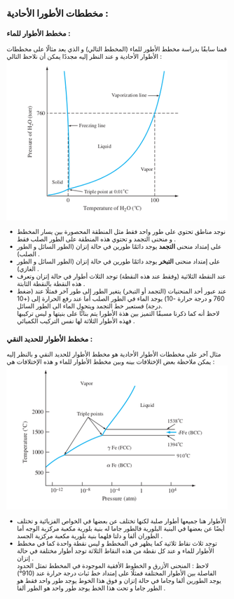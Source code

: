## مخططات الأطورا الأحادية :  
### مخطط الأطوار للماء :  
قمنا سابقًا بدراسة مخطط الأطور للماء (المخطط التالي) و الذي يعد مثالًا على مخططات الأطوار الأحادية و عند النظر إليه مجددًا يمكن أن نلاحظ التالي :  
![مخطط الأطوار للماء](مرفقات/مخطط-الأطوار-للماء.png)  
* نوجد مناطق تحتوي على طور واحد فقط مثل المنطقة المحصورة بين يسار المخطط و منحنى التجمد و تحتوي هذه المنطقة على الطور الصلب فقط .  
* على إمتداد منحنى **التجمد** يوجد دائمًا طورين في حالة إتزان (الطور السائل و الطور الصلب) .  
* على إمتداد منحنى **التبخر** يوجد دائمًا طورين في حالة إتزان (الطور السائل و الطور الغازي) .  
* عند النقطة الثلاثية (وفقط عند هذه النقطة) توجد الثلاث أطوار في حالة إتزان وتعرف هذه النقطة بالنقطة الثابتة .  
* عند عبور أحد المنحنيات (التجمد أو التبخر) يتغير الطور إلى طور آخر فمثلًا عند (ضغط 760 و درجة حرارة -10) يوجد الماء في الطور الصلب أما عند رفع الحرارة إلى (+10 درجة) فستعبر خط التجمد ويتحول الماء الى الطور السائل.   
لاحظ أنه كما ذكرنا مسبقًا التميز بين هذة الأطورا يتم بنائًا على بنيتها و ليس تركيبها فهذه الأطوار الثلاثة لها نفس التركيب الكميائي .  


### مخطط الأطوار للحديد النقي :    
مثال آخر على مخططات الأطوار الأحادية هو مخطط الأطوار للحديد النقي و بالنظر إليه يمكن ملاحظة بعض الإختلافات بينه وبين مخطط الأطوار للماء و هذه الإختلافات هي :  
![مخطط الأطوار للحديد النقي](مرفقات/مخطط-الأطوار-للحديد-النقي.png)  
* الأطوار هنا جميعها أطوار صلبة لكنها تختلف عن بعضها في الخواص الفزيائية و تختلف أيضًا عن بعضها في البنية البلورية فالطور جاما له بنية بلورية مكعبة مركزية الوجه أما الطوران ألفا و دلتا فلهما بنية بلورية مكعبة مركزية الجسد .  
* توجد ثلاث نقاط ثلاثية كما يظهر في المخطط و ليس نقطة واحدة كما في مخطط الأطوار للماء و عند كل نقطة من هذه النقاط الثلاثة توجد أطوار مختلفة في حالة إتزان .  
لاحظ : المنحنى الأزرق و الخطوط الأفقية الموجودة في المخطط تمثل الحدود الفاصلة بين الأطوار المختلفة فمثلًا على إمتداد خط ثبات درجة حرارة عند (910°) يوجد الطورين ألفا وجاما في حالة إتزان و فوق هذا الخوط يوجد طور واحد فقط هو الطور جاما و تحت هذا الخط يوجد طور واحد هو الطور ألفا .    
